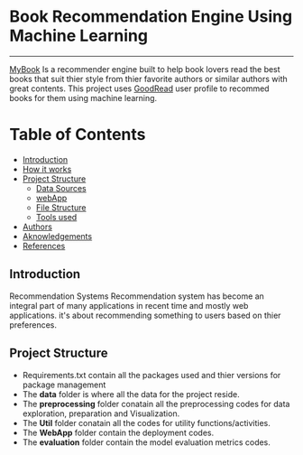 # Book Recommendation Engine Using Machine Learning
___

[MyBook]() Is a recommender engine built to help book lovers read the best books that suit thier style from thier favorite authors or similar authors with great contents. This project uses [GoodRead]() user profile to recommed books for them using machine learning.


# Table of Contents
- [Introduction](#introduction)
- [How it works]()
- [Project Structure](#project-structure)
    - [Data Sources]()
    - [webApp]()
    - [File Structure]()
    - [Tools used]()
- [Authors]()
- [Aknowledgements]()
- [References]()

## Introduction
Recommendation Systems Recommendation system has become an integral part of many applications in recent time and mostly web applications. it's about recommending something to users based on thier preferences.



## Project Structure
- Requirements.txt contain all the packages used and thier versions for package management
- The **data** folder is where all the data for the project reside.
- The **preprocessing** folder conatain all the preprocessing codes for data exploration, preparation and Visualization.
- The **Util** folder conatain all the codes for utility functions/activities.
- The **WebApp** folder contain the deployment codes.
- The **evaluation** folder contain the model evaluation metrics codes.